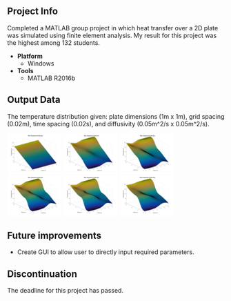 ## Project Info
Completed a MATLAB group project in which heat transfer over a 2D plate was simulated using finite element analysis. My result for this project was the highest among 132 students.
* **Platform**
  * Windows
* **Tools**
  * MATLAB R2016b
  
## Output Data
The temperature distribution given: plate dimensions (1m x 1m), grid spacing (0.02m), time spacing (0.02s), and diffusivity (0.05m^2/s x 0.05m^2/s).

<img width="25%" src="https://github.com/MAShah-UK/2DPlateHeatTransferSim/blob/master/Graphs/%231%20at%20time%20%5B0s%5D.png">
<img width="25%" src="https://github.com/MAShah-UK/2DPlateHeatTransferSim/blob/master/Graphs/%232%20at%20time%20%5B1s%5D.png">
<img width="25%" src="https://github.com/MAShah-UK/2DPlateHeatTransferSim/blob/master/Graphs/%233%20at%20time%20%5B2s%5D.png">
<img width="25%" src="https://github.com/MAShah-UK/2DPlateHeatTransferSim/blob/master/Graphs/%234%20at%20time%20%5B3s%5D.png">
<img width="25%" src="https://github.com/MAShah-UK/2DPlateHeatTransferSim/blob/master/Graphs/%235%20at%20time%20%5B5s%5D.png">
<img width="25%" src="https://github.com/MAShah-UK/2DPlateHeatTransferSim/blob/master/Graphs/%236%20at%20time%20%5B10s%5D.png">

## Future improvements
* Create GUI to allow user to directly input required parameters.

## Discontinuation
The deadline for this project has passed.
